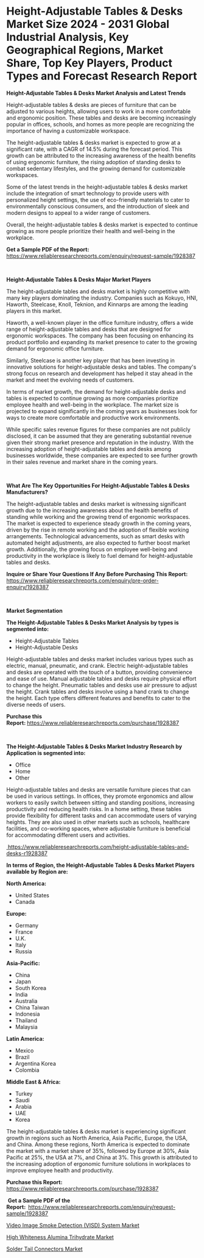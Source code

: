 <p><h1>Height-Adjustable Tables & Desks Market Size 2024 - 2031 Global Industrial Analysis, Key Geographical Regions, Market Share, Top Key Players, Product Types and Forecast Research Report</h1></p><p><strong>Height-Adjustable Tables & Desks Market Analysis and Latest Trends</strong></p>
<p><p>Height-adjustable tables & desks are pieces of furniture that can be adjusted to various heights, allowing users to work in a more comfortable and ergonomic position. These tables and desks are becoming increasingly popular in offices, schools, and homes as more people are recognizing the importance of having a customizable workspace.</p><p>The height-adjustable tables & desks market is expected to grow at a significant rate, with a CAGR of 14.5% during the forecast period. This growth can be attributed to the increasing awareness of the health benefits of using ergonomic furniture, the rising adoption of standing desks to combat sedentary lifestyles, and the growing demand for customizable workspaces.</p><p>Some of the latest trends in the height-adjustable tables & desks market include the integration of smart technology to provide users with personalized height settings, the use of eco-friendly materials to cater to environmentally conscious consumers, and the introduction of sleek and modern designs to appeal to a wider range of customers.</p><p>Overall, the height-adjustable tables & desks market is expected to continue growing as more people prioritize their health and well-being in the workplace.</p></p>
<p><strong>Get a Sample PDF of the Report:&nbsp;</strong> <a href="https://www.reliableresearchreports.com/enquiry/request-sample/1928387">https://www.reliableresearchreports.com/enquiry/request-sample/1928387</a></p>
<p>&nbsp;</p>
<p><strong>Height-Adjustable Tables & Desks Major Market Players</strong></p>
<p><p>The height-adjustable tables and desks market is highly competitive with many key players dominating the industry. Companies such as Kokuyo, HNI, Haworth, Steelcase, Knoll, Teknion, and Kinnarps are among the leading players in this market.</p><p>Haworth, a well-known player in the office furniture industry, offers a wide range of height-adjustable tables and desks that are designed for ergonomic workspaces. The company has been focusing on enhancing its product portfolio and expanding its market presence to cater to the growing demand for ergonomic office furniture.</p><p>Similarly, Steelcase is another key player that has been investing in innovative solutions for height-adjustable desks and tables. The company's strong focus on research and development has helped it stay ahead in the market and meet the evolving needs of customers.</p><p>In terms of market growth, the demand for height-adjustable desks and tables is expected to continue growing as more companies prioritize employee health and well-being in the workplace. The market size is projected to expand significantly in the coming years as businesses look for ways to create more comfortable and productive work environments.</p><p>While specific sales revenue figures for these companies are not publicly disclosed, it can be assumed that they are generating substantial revenue given their strong market presence and reputation in the industry. With the increasing adoption of height-adjustable tables and desks among businesses worldwide, these companies are expected to see further growth in their sales revenue and market share in the coming years.</p></p>
<p>&nbsp;</p>
<p><strong>What Are The Key Opportunities For Height-Adjustable Tables & Desks Manufacturers?</strong></p>
<p><p>The height-adjustable tables and desks market is witnessing significant growth due to the increasing awareness about the health benefits of standing while working and the growing trend of ergonomic workspaces. The market is expected to experience steady growth in the coming years, driven by the rise in remote working and the adoption of flexible working arrangements. Technological advancements, such as smart desks with automated height adjustments, are also expected to further boost market growth. Additionally, the growing focus on employee well-being and productivity in the workplace is likely to fuel demand for height-adjustable tables and desks.</p></p>
<p><strong>Inquire or Share Your Questions If Any Before Purchasing This Report:</strong> <a href="https://www.reliableresearchreports.com/enquiry/pre-order-enquiry/1928387">https://www.reliableresearchreports.com/enquiry/pre-order-enquiry/1928387</a></p>
<p>&nbsp;</p>
<p><strong>Market Segmentation</strong></p>
<p><strong>The Height-Adjustable Tables & Desks Market Analysis by types is segmented into:</strong></p>
<p><ul><li>Height-Adjustable Tables</li><li>Height-Adjustable Desks</li></ul></p>
<p><p>Height-adjustable tables and desks market includes various types such as electric, manual, pneumatic, and crank. Electric height-adjustable tables and desks are operated with the touch of a button, providing convenience and ease of use. Manual adjustable tables and desks require physical effort to change the height. Pneumatic tables and desks use air pressure to adjust the height. Crank tables and desks involve using a hand crank to change the height. Each type offers different features and benefits to cater to the diverse needs of users.</p></p>
<p><strong>Purchase this Report:&nbsp;</strong><a href="https://www.reliableresearchreports.com/purchase/1928387">https://www.reliableresearchreports.com/purchase/1928387</a></p>
<p>&nbsp;</p>
<p><strong>The Height-Adjustable Tables & Desks Market Industry Research by Application is segmented into:</strong></p>
<p><ul><li>Office</li><li>Home</li><li>Other</li></ul></p>
<p><p>Height-adjustable tables and desks are versatile furniture pieces that can be used in various settings. In offices, they promote ergonomics and allow workers to easily switch between sitting and standing positions, increasing productivity and reducing health risks. In a home setting, these tables provide flexibility for different tasks and can accommodate users of varying heights. They are also used in other markets such as schools, healthcare facilities, and co-working spaces, where adjustable furniture is beneficial for accommodating different users and activities.</p></p>
<p><a href="https://www.reliableresearchreports.com/height-adjustable-tables-and-desks-r1928387">&nbsp;https://www.reliableresearchreports.com/height-adjustable-tables-and-desks-r1928387</a></p>
<p><strong>In terms of Region, the Height-Adjustable Tables & Desks Market Players available by Region are:</strong></p>
<p>
    <p> <strong> North America: </strong>
        <ul>
            <li>United States</li>
            <li>Canada</li>
        </ul>
        </p> 
    <p> <strong> Europe: </strong>
        <ul>
            <li>Germany</li>
            <li>France</li>
            <li>U.K.</li>
            <li>Italy</li>
            <li>Russia</li>
        </ul>
        </p> 
    <p> <strong> Asia-Pacific: </strong>
        <ul>
            <li>China</li>
            <li>Japan</li>
            <li>South Korea</li>
            <li>India</li>
            <li>Australia</li>
            <li>China Taiwan</li>
            <li>Indonesia</li>
            <li>Thailand</li>
            <li>Malaysia</li>
        </ul>
        </p> 
    <p> <strong> Latin America: </strong>
        <ul>
            <li>Mexico</li>
            <li>Brazil</li>
            <li>Argentina Korea</li>
            <li>Colombia</li>
        </ul>
        </p> 
    <p> <strong> Middle East & Africa: </strong>
        <ul>
            <li>Turkey</li>
            <li>Saudi</li>
            <li>Arabia</li>
            <li>UAE</li>
            <li>Korea</li>
        </ul>
    </p>
    </p>
<p><p>The height-adjustable tables & desks market is experiencing significant growth in regions such as North America, Asia Pacific, Europe, the USA, and China. Among these regions, North America is expected to dominate the market with a market share of 35%, followed by Europe at 30%, Asia Pacific at 25%, the USA at 7%, and China at 3%. This growth is attributed to the increasing adoption of ergonomic furniture solutions in workplaces to improve employee health and productivity.</p></p>
<p><strong>Purchase this Report: </strong><a href="https://www.reliableresearchreports.com/purchase/1928387">https://www.reliableresearchreports.com/purchase/1928387</a></p>
<p>&nbsp;<strong>Get a Sample PDF of the Report:&nbsp;&nbsp;</strong><a href="https://www.reliableresearchreports.com/enquiry/request-sample/1928387">https://www.reliableresearchreports.com/enquiry/request-sample/1928387</a></p>
<p><strong></strong></p>
<p><p><a href="https://github.com/fkhcgcyl33/Market-Research-Report-List-1/blob/main/video-image-smoke-detection-visd-system-market.md">Video Image Smoke Detection (VISD) System Market</a></p><p><a href="https://issuu.com/reportprime-2/docs/high-whiteness-alumina-trihydrate-market-size-2030">High Whiteness Alumina Trihydrate Market</a></p><p><a href="https://github.com/yazulaeha/Market-Research-Report-List-1/blob/main/solder-tail-connectors-market.md">Solder Tail Connectors Market</a></p></p>